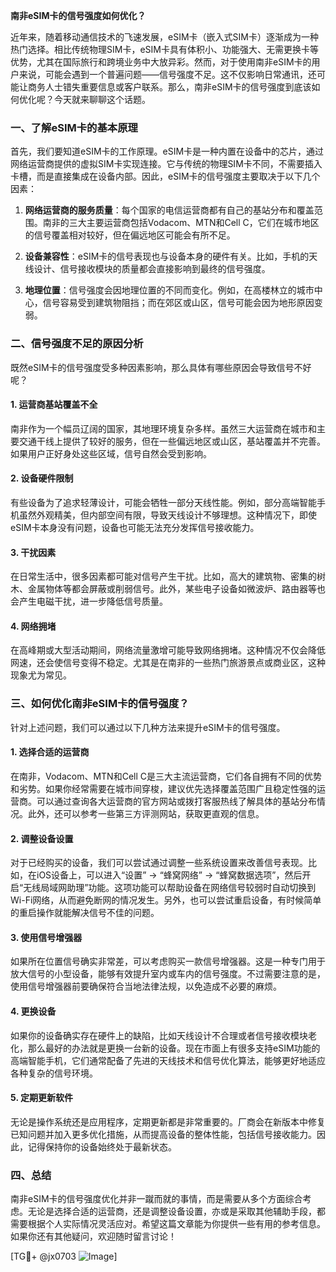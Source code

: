 **南非eSIM卡的信号强度如何优化？**

近年来，随着移动通信技术的飞速发展，eSIM卡（嵌入式SIM卡）逐渐成为一种热门选择。相比传统物理SIM卡，eSIM卡具有体积小、功能强大、无需更换卡等优势，尤其在国际旅行和跨境业务中大放异彩。然而，对于使用南非eSIM卡的用户来说，可能会遇到一个普遍问题——信号强度不足。这不仅影响日常通讯，还可能让商务人士错失重要信息或客户联系。那么，南非eSIM卡的信号强度到底该如何优化呢？今天就来聊聊这个话题。

### 一、了解eSIM卡的基本原理

首先，我们要知道eSIM卡的工作原理。eSIM卡是一种内置在设备中的芯片，通过网络运营商提供的虚拟SIM卡实现连接。它与传统的物理SIM卡不同，不需要插入卡槽，而是直接集成在设备内部。因此，eSIM卡的信号强度主要取决于以下几个因素：

1. **网络运营商的服务质量**：每个国家的电信运营商都有自己的基站分布和覆盖范围。南非的三大主要运营商包括Vodacom、MTN和Cell C，它们在城市地区的信号覆盖相对较好，但在偏远地区可能会有所不足。
   
2. **设备兼容性**：eSIM卡的信号表现也与设备本身的硬件有关。比如，手机的天线设计、信号接收模块的质量都会直接影响到最终的信号强度。

3. **地理位置**：信号强度会因地理位置的不同而变化。例如，在高楼林立的城市中心，信号容易受到建筑物阻挡；而在郊区或山区，信号可能会因为地形原因变弱。

### 二、信号强度不足的原因分析

既然eSIM卡的信号强度受多种因素影响，那么具体有哪些原因会导致信号不好呢？

#### 1. **运营商基站覆盖不全**
南非作为一个幅员辽阔的国家，其地理环境复杂多样。虽然三大运营商在城市和主要交通干线上提供了较好的服务，但在一些偏远地区或山区，基站覆盖并不完善。如果用户正好身处这些区域，信号自然会受到影响。

#### 2. **设备硬件限制**
有些设备为了追求轻薄设计，可能会牺牲一部分天线性能。例如，部分高端智能手机虽然外观精美，但内部空间有限，导致天线设计不够理想。这种情况下，即使eSIM卡本身没有问题，设备也可能无法充分发挥信号接收能力。

#### 3. **干扰因素**
在日常生活中，很多因素都可能对信号产生干扰。比如，高大的建筑物、密集的树木、金属物体等都会屏蔽或削弱信号。此外，某些电子设备如微波炉、路由器等也会产生电磁干扰，进一步降低信号质量。

#### 4. **网络拥堵**
在高峰期或大型活动期间，网络流量激增可能导致网络拥堵。这种情况不仅会降低网速，还会使信号变得不稳定。尤其是在南非的一些热门旅游景点或商业区，这种现象尤为常见。

### 三、如何优化南非eSIM卡的信号强度？

针对上述问题，我们可以通过以下几种方法来提升eSIM卡的信号强度。

#### 1. **选择合适的运营商**
在南非，Vodacom、MTN和Cell C是三大主流运营商，它们各自拥有不同的优势和劣势。如果你经常需要在城市间穿梭，建议优先选择覆盖范围广且稳定性强的运营商。可以通过查询各大运营商的官方网站或拨打客服热线了解具体的基站分布情况。此外，还可以参考一些第三方评测网站，获取更直观的信息。

#### 2. **调整设备设置**
对于已经购买的设备，我们可以尝试通过调整一些系统设置来改善信号表现。比如，在iOS设备上，可以进入“设置” -> “蜂窝网络” -> “蜂窝数据选项”，然后开启“无线局域网助理”功能。这项功能可以帮助设备在网络信号较弱时自动切换到Wi-Fi网络，从而避免断网的情况发生。另外，也可以尝试重启设备，有时候简单的重启操作就能解决信号不佳的问题。

#### 3. **使用信号增强器**
如果所在位置信号确实非常差，可以考虑购买一款信号增强器。这是一种专门用于放大信号的小型设备，能够有效提升室内或车内的信号强度。不过需要注意的是，使用信号增强器前要确保符合当地法律法规，以免造成不必要的麻烦。

#### 4. **更换设备**
如果你的设备确实存在硬件上的缺陷，比如天线设计不合理或者信号接收模块老化，那么最好的办法就是更换一台新的设备。现在市面上有很多支持eSIM功能的高端智能手机，它们通常配备了先进的天线技术和信号优化算法，能够更好地适应各种复杂的信号环境。

#### 5. **定期更新软件**
无论是操作系统还是应用程序，定期更新都是非常重要的。厂商会在新版本中修复已知问题并加入更多优化措施，从而提高设备的整体性能，包括信号接收能力。因此，记得保持你的设备始终处于最新状态。

### 四、总结

南非eSIM卡的信号强度优化并非一蹴而就的事情，而是需要从多个方面综合考虑。无论是选择合适的运营商，还是调整设备设置，亦或是采取其他辅助手段，都需要根据个人实际情况灵活应对。希望这篇文章能为你提供一些有用的参考信息。如果你还有其他疑问，欢迎随时留言讨论！

[TG💪+ @jx0703 ![Image](https://github.com/user-attachments/assets/dbca1d08-cadb-493c-b0ec-ad6f7a83f270)]